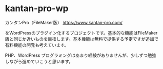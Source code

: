 # kantan-pro-wp

カンタンPro（FileMaker版）
https://www.kantan-pro.com/

をWordPressのプラグイン化するプロジェクトです。基本的な機能はFileMaker版と同じか近いものを目指します。基本機能は無料で提供する予定ですが追加で有料機能の開発も考えています。

PHP、WordPress プログラミングはあまり経験がありませんが、少しずつ勉強しながら進めていこうと思います。
